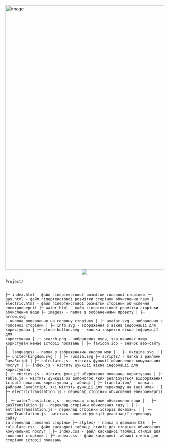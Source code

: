 
<img width="839" alt="image" align = "center" src="https://user-images.githubusercontent.com/77882873/173104763-978c8087-9194-4b9e-a057-dcde724dd09c.png">


<div class = "badges" align = "center">
<img align = "center" src = "https://img.shields.io/badge/release-1.0-brightgreen">
  </div>
  
  <p></p>
<pre><code class="has-line-data" data-line-start="1" data-line-end="30">Project/

├─ index.html - файл гіпертекстової розмітки головної сторінки
├─ gas.html - файл гіпертекстової розмітки сторінки обчислення газу
├─ electric.html - файл гіпертекстової розмітки сторінки обчислення електроенергії
├─ water.html - файл гіпертекстової розмітки сторінки обчислення води
├─ images/ - папка з зображеннями проекту
│  ├─ arrow.svg - кнопка повернення на головну сторінку
│  ├─ avatar.svg - зображення з головної сторінки
│  ├─ info.svg - зображення з вікна інформації для користувача
│  ├─ close-button.svg - кнопка закриття вікна інформації для користувача
│  ├─ search.png - зображення лупи, яка виникає якщо користувач немає історії показань
│  ├─ favicon.ico - значок веб-сайту
│  ├─ languages/ - папка з зображеннями кнопок мов
│  │  ├─ ukraine.svg
│  │  ├─ united-kingdom.svg
│  │  ├─ russia.svg
├─ scripts/ - папка з файлами JavaScript
│  ├─ calculate.js - містить функції обчислення комунальних послуг
│  ├─ index.js - містить функції вікна інформації для користувача
│  ├─ entries.js - містить функції збереження показань користувача
│  ├─ table.js - містить функції за допомогою яких реалізується відображення історії показань користувача у таблиці
│  ├─ translation/ - папка з файлами JavaScript, які містять функції для перекладу на інші мови
│  │  ├─ electricTranslation.js - переклад сторінки обчислення елекроенергії
│  │  ├─ waterTranslation.js - переклад сторінки обчислення води
│  │  ├─ gasTranslation.js - переклад сторінки обчислення газу
│  │  ├─ entriesTranslation.js - переклад сторінки історії показань
│  │  ├─ homeTranslation.js - містить головні функції реалізації перекладу сайту та переклад головної сторінки
├─ styles/ - папка з файлами CSS
│  ├─ calculate.css - файл каскадної таблиці стилів для сторінок обчислення комунальних послуг
│  ├─ index.css - файл каскадної таблиці стилів для головної сторінки
│  ├─ index.css - файл каскадної таблиці стилів для сторінки історії показань
</code></pre>
